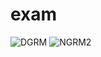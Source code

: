 # exam


![DGRM](https://user-images.githubusercontent.com/90081902/190146346-1622b78f-50e6-4075-9cdc-d6222816aacc.PNG)
![NGRM2](https://user-images.githubusercontent.com/90081902/190146479-4d44e116-a185-4391-bad7-71f84b72358d.PNG)
